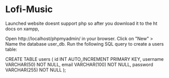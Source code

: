 # Lofi-Music

Launched website doesnt support php so after you download it to the ht docs on xampp,

Open http://localhost/phpmyadmin/ in your browser.
Click on "New" > Name the database user_db.
Run the following SQL query to create a users table:

CREATE TABLE users (
    id INT AUTO_INCREMENT PRIMARY KEY,
    username VARCHAR(50) NOT NULL,
    email VARCHAR(100) NOT NULL,
    password VARCHAR(255) NOT NULL
);

